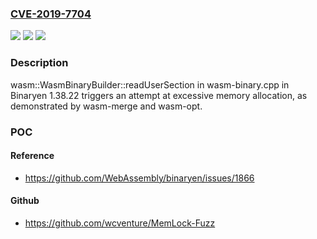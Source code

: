 ### [CVE-2019-7704](https://cve.mitre.org/cgi-bin/cvename.cgi?name=CVE-2019-7704)
![](https://img.shields.io/static/v1?label=Product&message=n%2Fa&color=blue)
![](https://img.shields.io/static/v1?label=Version&message=n%2Fa&color=blue)
![](https://img.shields.io/static/v1?label=Vulnerability&message=n%2Fa&color=brighgreen)

### Description

wasm::WasmBinaryBuilder::readUserSection in wasm-binary.cpp in Binaryen 1.38.22 triggers an attempt at excessive memory allocation, as demonstrated by wasm-merge and wasm-opt.

### POC

#### Reference
- https://github.com/WebAssembly/binaryen/issues/1866

#### Github
- https://github.com/wcventure/MemLock-Fuzz


